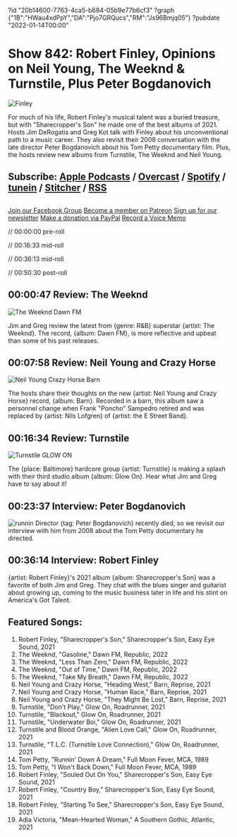 ?id "20b14600-7763-4ca5-b684-05b9e77b6cf3"
?graph {"1B":"HWau4xdPpY","DA":"Pjo7GRQucs","RM":"Js96Bmjq05"}
?pubdate "2022-01-14T00:00"
# Show 842: Robert Finley, Opinions on Neil Young, The Weeknd & Turnstile, Plus Peter Bogdanovich
![Finley](https://static.soundopinions.org/images/2022/finley.jpeg)

For much of his life, Robert Finley's musical talent was a buried treasure, but with "Sharecropper's Son" he made one of the best albums of 2021. Hosts Jim DeRogatis and Greg Kot talk with Finley about his unconventional path to a music career. They also revisit their 2008 conversation with the late director Peter Bogdanovich about his Tom Petty documentary film. Plus, the hosts review new albums from Turnstile, The Weeknd and Neil Young. 

## Subscribe: [Apple Podcasts](https://itunes.apple.com/us/podcast/sound-opinions/id94793843) / [Overcast](https://overcast.fm/itunes94793843/sound-opinions) / [Spotify](https://open.spotify.com/show/1kNR8YL7TBrQuRxDdS4wtU) / [tunein](https://tunein.com/podcasts/Music-Podcasts/Sound-Opinions-p60273/) / [Stitcher](http://www.stitcher.com/podcast/sound-opinions) / [RSS](https://feeds.simplecast.com/Nn6fjnB0)


##
[Join our Facebook Group](https://bit.ly/3sivr9T)
[Become a member on Patreon](https://bit.ly/3slWZvc)
[Sign up for our newsletter](https://bit.ly/3eEvRnG)
[Make a donation via PayPal](https://bit.ly/3dmt9lU)
[Record a Voice Memo](https://bit.ly/2RyD5Ah)


// 00:00:00 pre-roll

// 00:16:33 mid-roll

// 00:36:13 mid-roll

// 00:50:30 post-roll


## 00:00:47 Review: The Weeknd

![The Weeknd Dawn FM](https://static.soundopinions.org/assets/842/1B5.jpg)

Jim and Greg review the latest from {genre: R&B} superstar {artist: The Weeknd}. The record, {album: Dawn FM}, is more reflective and upbeat than some of his past releases.


## 00:07:58 Review: Neil Young and Crazy Horse

![Neil Young  Crazy Horse Barn](https://static.soundopinions.org/assets/842/DA12.jpg)

The hosts share their thoughts on the new {artist: Neil Young and Crazy Horse} record, {album: Barn}. Recorded in a barn, this album saw a personnel change when Frank "Poncho" Sampedro retired and was replaced by {artist: Nils Lofgren} of {artist: the E Street Band}.

## 00:16:34 Review: Turnstile

![Turnstile GLOW ON](https://static.soundopinions.org/assets/842/RM12.jpg)

The {place: Baltimore} hardcore group {artist: Turnstile} is making a splash with their third studio album {album: Glow On}. Hear what Jim and Greg have to say about it!


## 00:23:37 Interview: Peter Bogdanovich
![runnin](https://static.soundopinions.org/images/2022/812m1qpmibl._sl1425_.jpeg)
Director {tag: Peter Bogdanovich} recently died, so we revisit our interview with him from 2008 about the Tom Petty documentary he directed. 

## 00:36:14 Interview: Robert Finley

{artist: Robert Finley}'s 2021 album {album: Sharecropper's Son} was a favorite of both Jim and Greg. They chat with the blues singer and guitarist about growing up, coming to the music business later in life and his stint on America's Got Talent.




## Featured Songs:

1. Robert Finley, "Sharecropper's Son," Sharecropper's Son, Easy Eye Sound, 2021
1. The Weeknd, "Gasoline," Dawn FM, Republic, 2022
1. The Weeknd, "Less Than Zero," Dawn FM, Republic, 2022
1. The Weeknd, "Out of Time," Dawn FM, Republic, 2022
1. The Weeknd, "Take My Breath," Dawn FM, Republic, 2022
1. Neil Young and Crazy Horse, "Heading West," Barn, Reprise, 2021
1. Neil Young and Crazy Horse, "Human Race," Barn, Reprise, 2021
1. Neil Young and Crazy Horse, "They Might Be Lost," Barn, Reprise, 2021
1. Turnstile, "Don't Play," Glow On, Roadrunner, 2021
1. Turnstile, "Blackout," Glow On, Roadrunner, 2021
1. Turnstile, "Underwater Boi," Glow On, Roadrunner, 2021
1. Turnstile and Blood Orange, "Alien Love Call," Glow On, Roadrunner, 2021
1. Turnstile, "T.L.C. (Turnstile Love Connection)," Glow On, Roadrunner, 2021
1. Tom Petty, "Runnin' Down A Dream," Full Moon Fever, MCA, 1989
1. Tom Petty, "I Won't Back Down," Full Moon Fever, MCA, 1989
1. Robert Finley, "Souled Out On You," Sharecropper's Son, Easy Eye Sound, 2021
1. Robert Finley, "Country Boy," Sharecropper's Son, Easy Eye Sound, 2021
1. Robert Finley, "Starting To See," Sharecropper's Son, Easy Eye Sound, 2021
1. Adia Victoria, "Mean-Hearted Woman," A Southern Gothic, Atlantic, 2021